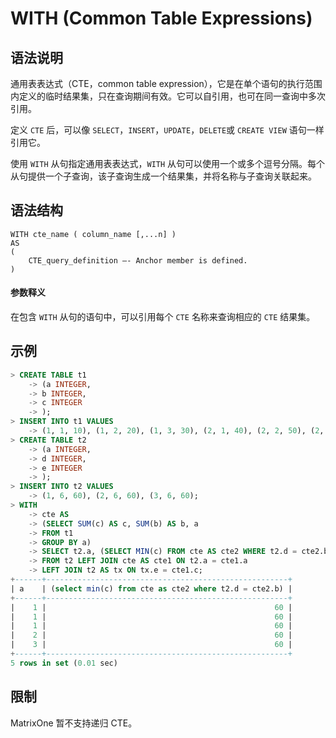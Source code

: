 # **WITH (Common Table Expressions)**

## **语法说明**

通用表表达式（CTE，common table expression），它是在单个语句的执行范围内定义的临时结果集，只在查询期间有效。它可以自引用，也可在同一查询中多次引用。

定义 `CTE` 后，可以像 `SELECT`，`INSERT`，`UPDATE`，`DELETE`或 `CREATE VIEW` 语句一样引用它。

使用 `WITH` 从句指定通用表表达式，`WITH` 从句可以使用一个或多个逗号分隔。每个从句提供一个子查询，该子查询生成一个结果集，并将名称与子查询关联起来。

## **语法结构**

```
WITH cte_name ( column_name [,...n] )
AS
(
    CTE_query_definition –- Anchor member is defined.
)
```

#### 参数释义

在包含 `WITH` 从句的语句中，可以引用每个 `CTE` 名称来查询相应的 `CTE` 结果集。

## **示例**

```sql
> CREATE TABLE t1
    -> (a INTEGER,
    -> b INTEGER,
    -> c INTEGER
    -> );
> INSERT INTO t1 VALUES
    -> (1, 1, 10), (1, 2, 20), (1, 3, 30), (2, 1, 40), (2, 2, 50), (2, 3, 60);
> CREATE TABLE t2
    -> (a INTEGER,
    -> d INTEGER,
    -> e INTEGER
    -> );
> INSERT INTO t2 VALUES
    -> (1, 6, 60), (2, 6, 60), (3, 6, 60);
> WITH
    -> cte AS
    -> (SELECT SUM(c) AS c, SUM(b) AS b, a
    -> FROM t1
    -> GROUP BY a)
    -> SELECT t2.a, (SELECT MIN(c) FROM cte AS cte2 WHERE t2.d = cte2.b)
    -> FROM t2 LEFT JOIN cte AS cte1 ON t2.a = cte1.a
    -> LEFT JOIN t2 AS tx ON tx.e = cte1.c;
+------+------------------------------------------------------+
| a    | (select min(c) from cte as cte2 where t2.d = cte2.b) |
+------+------------------------------------------------------+
|    1 |                                                   60 |
|    1 |                                                   60 |
|    1 |                                                   60 |
|    2 |                                                   60 |
|    3 |                                                   60 |
+------+------------------------------------------------------+
5 rows in set (0.01 sec)
```

## **限制**

MatrixOne 暂不支持递归 CTE。
